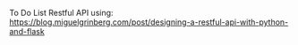 To Do List Restful API using: https://blog.miguelgrinberg.com/post/designing-a-restful-api-with-python-and-flask